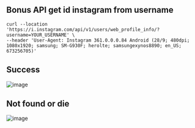 ## Bonus API get id instagram from username
```
curl --location 'https://i.instagram.com/api/v1/users/web_profile_info/?username=YOUR_USERNAME' \
--header 'User-Agent: Instagram 361.0.0.0.84 Android (28/9; 480dpi; 1080x1920; samsung; SM-G930F; herolte; samsungexynos8890; en_US; 673256705)'
```
## Success
![image](https://github.com/user-attachments/assets/b036d1a8-f4b4-4a0b-9484-9b76c0982f88)

## Not found or die
![image](https://github.com/user-attachments/assets/6bbc7305-177e-4f3c-890a-0beba9c671cf)
